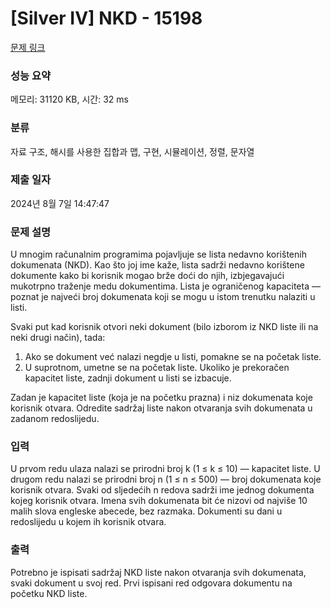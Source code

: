 # [Silver IV] NKD - 15198 

[문제 링크](https://www.acmicpc.net/problem/15198) 

### 성능 요약

메모리: 31120 KB, 시간: 32 ms

### 분류

자료 구조, 해시를 사용한 집합과 맵, 구현, 시뮬레이션, 정렬, 문자열

### 제출 일자

2024년 8월 7일 14:47:47

### 문제 설명

<p>U mnogim računalnim programima pojavljuje se lista nedavno korištenih dokumenata (NKD). Kao što joj ime kaže, lista sadrži nedavno korištene dokumente kako bi korisnik mogao brže doći do njih, izbjegavajući mukotrpno traženje medu dokumentima. Lista je ograničenog kapaciteta — poznat je najveći broj dokumenata koji se mogu u istom trenutku nalaziti u listi.</p>

<p>Svaki put kad korisnik otvori neki dokument (bilo izborom iz NKD liste ili na neki drugi način), tada:</p>

<ol>
	<li>Ako se dokument već nalazi negdje u listi, pomakne se na početak liste.</li>
	<li>U suprotnom, umetne se na početak liste. Ukoliko je prekoračen kapacitet liste, zadnji dokument u listi se izbacuje.</li>
</ol>

<p>Zadan je kapacitet liste (koja je na početku prazna) i niz dokumenata koje korisnik otvara. Odredite sadržaj liste nakon otvaranja svih dokumenata u zadanom redoslijedu.</p>

### 입력 

 <p>U prvom redu ulaza nalazi se prirodni broj k (1 ≤ k ≤ 10) — kapacitet liste. U drugom redu nalazi se prirodni broj n (1 ≤ n ≤ 500) — broj dokumenata koje korisnik otvara. Svaki od sljedećih n redova sadrži ime jednog dokumenta kojeg korisnik otvara. Imena svih dokumenata bit će nizovi od najviše 10 malih slova engleske abecede, bez razmaka. Dokumenti su dani u redoslijedu u kojem ih korisnik otvara.</p>

### 출력 

 <p>Potrebno je ispisati sadržaj NKD liste nakon otvaranja svih dokumenata, svaki dokument u svoj red. Prvi ispisani red odgovara dokumentu na početku NKD liste.</p>


